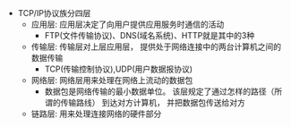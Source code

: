 - TCP/IP协议族分四层
  - 应用层: 应用层决定了向用户提供应用服务时通信的活动
    - FTP(文件传输协议)、DNS(域名系统)、HTTP就是其中的3种
  - 传输层: 传输层对上层应用层， 提供处于网络连接中的两台计算机之间的数据传输
    - TCP(传输控制协议),UDP(用户数据报协议)
  - 网络层: 网络层用来处理在网络上流动的数据包
    - 数据包是网络传输的最小数据单位。 该层规定了通过怎样的路径（所谓的传输路线） 到达对方计算机， 并把数据包传送给对方
  - 链路层: 用来处理连接网络的硬件部分
